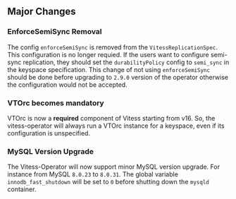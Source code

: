 ## Major Changes

### EnforceSemiSync Removal

The config `enforceSemiSync` is removed from the `VitessReplicationSpec`. This configuration is no longer requied.
If the users want to configure semi-sync replication, they should set the `durabilityPolicy` config to `semi_sync` in the keyspace specification.
This change of not using `enforceSemiSync` should be done before upgrading to `2.9.0` version of the operator otherwise the configuration would not be accepted.

### VTOrc becomes mandatory

VTOrc is now a **required** component of Vitess starting from v16. So, the vitess-operator will always run
a VTOrc instance for a keyspace, even if its configuration is unspecified.

### MySQL Version Upgrade

The Vitess-Operator will now support minor MySQL version upgrade. For instance from MySQL `8.0.23` to `8.0.31`.
The global variable `innodb_fast_shutdown` will be set to `0` before shutting down the `mysqld` container.